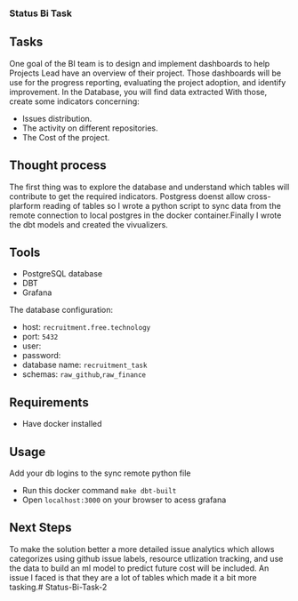 ### Status Bi Task

## Tasks
One goal of the BI team is to design and implement dashboards to help Projects Lead have an overview of their project.
Those dashboards will be use for the progress reporting, evaluating the project adoption, and identify improvement. In the Database, you will find data extracted With those, create some indicators concerning:
* Issues distribution.
* The activity on different repositories.
* The Cost of the project.

## Thought process
The first thing was to explore the database and understand which tables will contribute to get the required indicators. Postgress doenst allow cross-plarform reading of tables so I wrote a python script to sync data from the remote connection to local postgres in the docker container.Finally I wrote the dbt models and created the vivualizers.

## Tools
* PostgreSQL database
* DBT
* Grafana

The database configuration:
* host: `recruitment.free.technology`
* port: `5432`
* user: 
* password: 
* database name: `recruitment_task`
* schemas: `raw_github`,`raw_finance`

## Requirements
* Have docker installed

## Usage
Add your db logins to the sync remote python file
* Run this docker command `make dbt-built`
* Open `localhost:3000` on your browser to acess grafana

## Next Steps
To make the solution better a more detailed issue analytics which allows categorizes using github issue labels, resource utlization tracking, and use the data to build an ml model to predict future cost will be included. An issue I faced is that they are a lot of tables which made it a bit more tasking.# Status-Bi-Task-2
